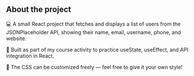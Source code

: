 ## About the project

💻 A small React project that fetches and displays a list of users from the JSONPlaceholder API, showing their name, email, username, phone, and website.

🧠 Built as part of my course activity to practice useState, useEffect, and API integration in React.

🎨 The CSS can be customized freely — feel free to give it your own style!
